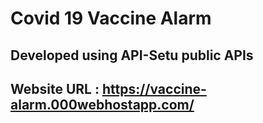 # Covid 19 Vaccine Alarm
## Developed using API-Setu public APIs
## Website URL : https://vaccine-alarm.000webhostapp.com/
